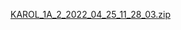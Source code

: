[KAROL_1A_2_2022_04_25_11_28_03.zip](https://github.com/kalol06/primeiro-repositorio/files/8554089/KAROL_1A_2_2022_04_25_11_28_03.zip)
